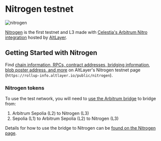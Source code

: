 # Nitrogen testnet

![nitrogen](/img/nitrogen.png)

[Nitrogen](https://rollup-info.altlayer.io/public/nitrogen)
is the first testnet and L3 made with
[Celestia's Arbitrum Nitro integration](./arbitrum-integration.md)
hosted by [AltLayer](https://altlayer.io/).

## Getting Started with Nitrogen

Find [chain information, RPCs, contract addresses, bridging information,
blob poster address, and more](https://rollup-info.altlayer.io/public/nitrogen)
on AltLayer's Nitrogen testnet page
(`https://rollup-info.altlayer.io/public/nitrogen`).

### Nitrogen tokens

To use the test network, you will need to
[use the Arbitrum bridge](https://bridge.arbitrum.io)
to bridge from:

1. Arbitrum Sepolia (L2) to Nitrogen (L3)
2. Sepolia (L1) to Arbitrum Sepolia (L2) to Nitrogen (L3)

Details for how to use the bridge to Nitrogen can be
[found on the Nitrogen page](https://rollup-info.altlayer.io/public/nitrogen).
